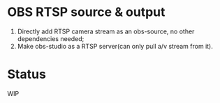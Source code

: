# OBS RTSP source & output
1. Directly add RTSP camera stream as an obs-source, no other dependencies needed;
2. Make obs-studio as a RTSP server(can only pull a/v stream from it).

# Status
WIP
